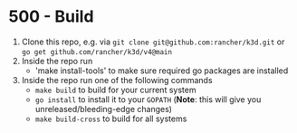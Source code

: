 # 500 - Build

1. Clone this repo, e.g. via `git clone git@github.com:rancher/k3d.git` or `go get github.com/rancher/k3d/v4@main`
2. Inside the repo run
   - 'make install-tools' to make sure required go packages are installed
3. Inside the repo run one of the following commands
   - `make build` to build for your current system
   - `go install` to install it to your `GOPATH` (**Note**: this will give you unreleased/bleeding-edge changes)
   - `make build-cross` to build for all systems
